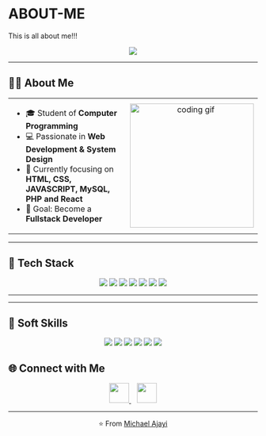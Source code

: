 # ABOUT-ME
This is all about me!!!

<!-- Header dengan animasi typing -->
<p align="center">
  <img src="https://readme-typing-svg.herokuapp.com?font=Libertinus+Keyboard&weight=700&size=25&duration=3000&pause=1000&color=1214F7&background=14F2FF00&center=true&vCenter=true&width=500&height=55&lines=Hello%2C+I'm+Michael+Ajayi;Computer+Programming+Student;Web+Developer+Enthusiast;MySQL%2C+React%2C+Java;HTML%2C+CSS+%26+JS;Always+Learning+New+Things!" />
</p>

---

## 👨‍💻 About Me
<table>
<tr>
<td width="60%" valign="top">

- 🎓 Student of **Computer Programming**  
- 💻 Passionate in **Web Development & System Design**  
- 🌱 Currently focusing on **HTML, CSS, JAVASCRIPT, MySQL, PHP and React**   
- 🎯 Goal: Become a **Fullstack Developer**  

</td>
<td width="40%" align="center">

<img src="https://media.giphy.com/media/qgQUggAC3Pfv687qPC/giphy.gif" width="250" alt="coding gif"/>

</td>
</tr>
</table>

---


## 🚀 Tech Stack
<p align="center">
  <img src="https://img.shields.io/badge/HTML5-E34F26?style=for-the-badge&logo=html5&logoColor=white"/>
  <img src="https://img.shields.io/badge/CSS3-1572B6?style=for-the-badge&logo=css3&logoColor=white"/>
  <img src="https://img.shields.io/badge/JavaScript-F7DF1E?style=for-the-badge&logo=javascript&logoColor=black"/>
  <img src="https://img.shields.io/badge/PHP-6C63FF?style=for-the-badge&logo=php&logoColor=white"/>
  <img src="https://img.shields.io/badge/MySQL-00618A?style=for-the-badge&logo=mysql&logoColor=white"/>
  <img src="https://img.shields.io/badge/TailwindCSS-38BDF8?style=for-the-badge&logo=html&css&logoColor=white"/>
  <img src="https://img.shields.io/badge/React-61DAFB?style=for-the-badge&logo=react&logoColor=black"/>
</p>

---


---

## 🤝 Soft Skills
<p align="center">
  <img src="https://img.shields.io/badge/Teamwork-4CAF50?style=for-the-badge&logo=people&logoColor=white"/>
  <img src="https://img.shields.io/badge/Communication-2196F3?style=for-the-badge&logo=wechat&logoColor=white"/>
  <img src="https://img.shields.io/badge/Problem%20Solving-9C27B0?style=for-the-badge&logo=thinkpad&logoColor=white"/>
  <img src="https://img.shields.io/badge/Leadership-FF9800?style=for-the-badge&logo=leader&logoColor=white"/>
  <img src="https://img.shields.io/badge/Critical%20Thinking-00BCD4?style=for-the-badge&logo=idea&logoColor=white"/>
  <img src="https://img.shields.io/badge/Creativity-E91E63?style=for-the-badge&logo=bulma&logoColor=white"/>
</p>




## 🌐 Connect with Me
<p align="center">
  <!-- LinkedIn -->
  <a href="www.linkedin.com/in/michael-ajayi-0a7926319" target="_blank">
    <img src="https://img.icons8.com/ios-filled/50/6C63FF/linkedin.png" width="40"/>
  </a>
  &nbsp;&nbsp;
  <!-- Gmail -->
  <a href="mailto:michaelajayi1995@gmail.com" target="_blank">
    <img src="https://img.icons8.com/ios-filled/50/FF4C4C/gmail.png" width="40"/>
  </a>
</p>


---

<p align="center">⭐️ From <a href="https://github.com/blaqmanfx">Michael Ajayi</a></p>